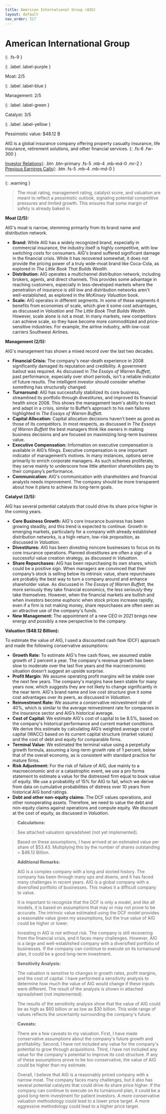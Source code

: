 ```yaml
---
title: American International Group (AIG)
layout: default
nav_order: 317
---
```


# American International Group
{: .fs-9 }

{: .label .label-purple }

Moat: 2/5

{: .label .label-blue }

Management: 2/5

{: .label .label-green }

Catalyst: 3/5

{: .label .label-yellow }

Pessimistic value: $48.12 B

AIG is a global insurance company offering property casualty insurance, life insurance, retirement solutions, and other financial services.
{: .fs-6 .fw-300 }

[Investor Relations](https://www.google.com/search?q=AIG+investor+relations){: .btn .btn-primary .fs-5 .mb-4 .mb-md-0 .mr-2 }
[Previous Earnings Calls](https://discountingcashflows.com/company/AIG/transcripts/){: .btn .fs-5 .mb-4 .mb-md-0 }

---

{: .warning } 
>The moat rating, management rating, catalyst score, and valuation are meant to reflect a pessimistic outlook, signaling potential competitive pressures and limited growth. This ensures that some margin of safety is already baked in.


**Moat (2/5):**

AIG's moat is narrow, stemming primarily from its brand name and distribution network. 

* **Brand:** While AIG has a widely recognized brand, especially in commercial insurance, the industry itself is highly competitive, with low switching costs for consumers. AIG's brand suffered significant damage in the financial crisis. While it has recovered somewhat, it does not provide the pricing power of a truly wide-moat brand like Coca-Cola, as explored in *The Little Book That Builds Wealth*. 
* **Distribution:** AIG operates a multichannel distribution network, including brokers, agents, and direct channels. This provides some advantage in reaching customers, especially in less-developed markets where the penetration of insurance is still low and distribution networks aren't well-established, as explored in the *McKinsey Valuation* book.
* **Scale:** AIG operates in different segments. In some of these segments it benefits from economies of scale, which give it some cost advantages, as discussed in *Valuation* and *The Little Book That Builds Wealth*.  However, scale alone is not a moat.  In many markets, new competitors can achieve scale, so they have become more commoditized and price-sensitive industries. For example, the airline industry, with low-cost carriers Southwest Airlines.

**Management (2/5):**

AIG's management has shown a mixed record over the last two decades.

* **Financial Crisis:** The company's near-death experience in 2008 significantly damaged its reputation and credibility.  A government bailout was required. As discussed in *The Essays of Warren Buffett*, past performance, especially over short periods, isn't a reliable indicator of future results. The intelligent investor should consider whether something has structurally changed.
* **Turnaround:**  AIG has successfully stabilized its core business, streamlined its portfolio through divestitures, and improved its financial health since 2008. This shows the management team's ability to react and adapt in a crisis, similar to Buffet’s approach to his own failures highlighted in *The Essays of Warren Buffett*.
* **Capital Allocation:** Capital allocation decisions haven't been as good as those of its competitors. In most respects, as discussed in *The Essays of Warren Buffett* the best managers think like owners in making business decisions and are focused on maximizing long-term business value.
* **Executive Compensation:**  Information on executive compensation is available in AIG’s filings. Executive compensation is one important indicator of management’s motives. In many instances, options serve primarily to enrich corporate managers. As such schemes proliferate, they serve mainly to underscore how little attention shareholders pay to their company’s performance.
* **Communication:**  AIG's communication with shareholders and financial analysts needs improvement. The company should be more transparent about how it plans to achieve its long-term goals.

**Catalyst (3/5):**

AIG has several potential catalysts that could drive its share price higher in the coming years.

* **Core Business Growth:**  AIG's core insurance business has been growing steadily, and this trend is expected to continue. Growth in emerging markets, particularly for a company with already established distribution networks, is a high-return, low-risk proposition, as discussed in *Valuation*.
* **Divestitures:**  AIG has been divesting noncore businesses to focus on its core insurance operations.  Planned divestitures are often a sign of a successful value creation strategy, as discussed in *Valuation*.
* **Share Repurchases:**  AIG has been repurchasing its own shares, which could be a positive sign. When managers are convinced that their company’s stock is selling below its intrinsic value, share repurchases are probably the best way to turn a company around and enhance shareholder value. As discussed in *The Essays of Warren Buffett*,  the more seriously they take financial economics, the less seriously they take themselves.  However, when the financial markets are bullish and when investors become euphoric when stock prices increase rapidly, even if a firm is not making money, share repurchases are often seen as an attractive use of the company's funds. 
* **New Management:**  The appointment of a new CEO in 2021 brings new energy and possibly a new perspective to the company.

**Valuation ($48.12 Billion):**

To estimate the value of AIG, I used a discounted cash flow (DCF) approach and made the following conservative assumptions:

* **Growth Rate:** To estimate AIG's free cash flows, we assumed stable growth of 2 percent a year. The company's revenue growth has been slow to moderate over the last five years and the macroeconomic situation doesn't suggest an upside surprise. 
* **Profit Margin:** We assume operating profit margins will be stable over the next few years.  The company's margins have been stable for many years now, which suggests they are not likely to change significantly in the near term. AIG's brand name and low cost structure give it some cost advantages over its peers, as discussed in *Valuation*. 
* **Reinvestment Rate:** We assume a conservative reinvestment rate of 40%, which is similar to the average reinvestment rate for companies in the insurance sector and AIG’s historical average.
* **Cost of Capital:**  We estimate AIG's cost of capital to be 8.5%, based on the company's historical performance and current market conditions.  We derive this estimate by calculating AIG’s weighted average cost of capital (WACC) based on its current capital structure (market values) and the cost of debt and equity for comparable firms.
* **Terminal Value:** We estimated the terminal value using a perpetuity growth formula, assuming a long-term growth rate of 1 percent, below that of the overall economy, as is consistent with standard practice for mature firms.
* **Risk Adjustment:**  For the risk of failure of AIG, due mainly to a macroeconomic and or a catastrophic event, we use a pro forma statement to estimate a value for the distressed firm equal to book value of equity. We use a probability of 15% for AIG to fail, which we derive from data on cumulative probabilities of distress over 10 years from historical AIG bond ratings.
* **Debt and other non-equity claims:** The DCF values operations, and other nonoperating assets.  Therefore, we need to value the debt and non-equity claims against operations and compute equity. We discount at the cost of equity, as discussed in *Valuation*.

> **Calculations:** 

> See attached valuation spreadsheet (not yet implemented).

> Based on these assumptions, I have arrived at an estimated value per share of $53.43. Multiplying this by the number of shares outstanding = $48.12 Billion. 


> **Additional Remarks:**

>  AIG is a complex company with a long and storied history. The company has been through many ups and downs, and it has faced many challenges in recent years.  AIG is a global company with a diversified portfolio of businesses. This makes it a difficult company to value.

> It is important to recognize that the DCF is only a model, and like all models, it is based on assumptions that may or may not prove to be accurate. The intrinsic value estimated using the DCF model provides a reasonable value given my assumptions, but the true value of AIG could be higher or lower.

> Investing in AIG is not without risk.  The company is still recovering from the financial crisis, and it faces many challenges.  However, AIG is a large and well-established company with a diversified portfolio of businesses.  If the company can continue to execute on its turnaround plan, it could be a good long-term investment.


> **Sensitivity Analysis:**

> The valuation is sensitive to changes in growth rates, profit margins, and the cost of capital.  I have performed a sensitivity analysis to determine how much the value of AIG would change if these inputs were different. The result of the analysis is shown in attached spreadsheet (not implemented).

> The results of the sensitivity analysis show that the value of AIG could be as high as $60 billion or as low as $30 billion. This wide range of values reflects the uncertainty surrounding the company's future.



> **Caveats:**

> There are a few caveats to my valuation. First, I have made conservative assumptions about the company's future growth and profitability. Second, I have not included any value for the company's potential to grow through acquisitions. Third, I have not included any value for the company's potential to improve its cost structure. If any of these assumptions prove to be too conservative, the value of AIG could be higher than my estimate.

> Overall, I believe that AIG is a reasonably priced company with a narrow moat. The company faces many challenges, but it also has several potential catalysts that could drive its share price higher.  If the company can continue to execute on its turnaround plan, it could be a good long-term investment for patient investors.  A more conservative valuation methodology could lead to a lower price target.  A more aggressive methodology could lead to a higher price target.


